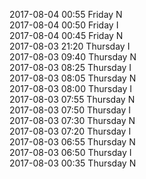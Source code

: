 2017-08-04 00:55 Friday  N  
2017-08-04 00:50 Friday  I  
2017-08-04 00:45 Friday  N  
2017-08-03 21:20 Thursday  I  
2017-08-03 09:40 Thursday  N  
2017-08-03 08:25 Thursday  I  
2017-08-03 08:05 Thursday  N  
2017-08-03 08:00 Thursday  I  
2017-08-03 07:55 Thursday  N  
2017-08-03 07:50 Thursday  I  
2017-08-03 07:30 Thursday  N  
2017-08-03 07:20 Thursday  I  
2017-08-03 06:55 Thursday  N  
2017-08-03 06:50 Thursday  I  
2017-08-03 00:35 Thursday  N  
